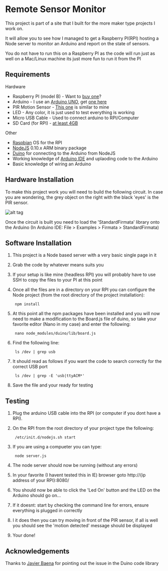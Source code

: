 Remote Sensor Monitor
=====================
This project is part of a site that I built for the more maker type projects I work on.  

It will allow you to see how I managed to get a Raspberry PI(RPI) hosting a Node server to monitor an Arduino and report on the state of sensors.

You do not have to run this on a Raspberry PI as the code will run just as well on a Mac/Linux machine its just more fun to run it from the PI

Requirements
------------

Hardware

*  Raspberry PI (model B) - Want to [buy one](https://www.sparkfun.com/products/11546)?
*  Arduino - I use an [Arduino UNO](http://arduino.cc/en/Main/ArduinoBoardUno "UNO"), get [one here](https://www.sparkfun.com/products/11021)
*  PIR Motion Sensor - [This one](https://www.sparkfun.com/products/8630 "PIR Sensor") is similar to mine
*  LED - Any color, it is just used to test everything is working
*  Micro USB Cable - Used to connect arduino to RPI/Computer
*  SD Card (for RPI) - [at least 4GB](http://elinux.org/RPi_SD_cards "SD Cards")
  
Other

*  [Raspbian](http://www.raspbian.org/ "Raspbian") OS for the RPI
*  [NodeJS](http://nodejs.org/ "NodeJS") 0.10.x ARM binary package
*  [Duino](https://github.com/ecto/duino "Duino Framework") for connecting to the Arduino from NodeJS
*  Working knowledge of [Arduino IDE](http://arduino.cc/en/main/software "Arduino") and uplaoding code to the Arduino
*  Basic knowledge of wiring an Arduino

Hardware Installation
---------------------

To make this project work you will need to build the following circuit.  In case you are wondering, the grey object on the right with the black 'eyes' is the PIR sensor. 

![alt tag](http://geekfamily.github.io/RemoteSensorMon/img/RemoteSensorMon_bb.png)

Once the circuit is built you need to load the 'StandardFirmata' library onto the Arduino (In Arduino IDE: File > Examples > Firmata > StandardFirmata)

Software Installation
---------------------

1. This project is a Node based server with a very basic single page in it
2. Grab the code by whatever means suits you
3. If your setup is like mine (headless RPI) you will probably have to use SSH to copy the files to your PI at this point
4. Once all the files are in a directory on your RPI you can configure the Node project (from the root directory of the project installation):

        npm install

5. At this point all the npm packages have been installed and you will now need to make a modification to the Board.js file of duino, so take your favorite editor (Nano in my case) and enter the following:

        nano node_modules/duino/lib/board.js

6. Find the following line:

        ls /dev | grep usb

7. It should read as follows if you want the code to search correctly for the correct USB port

        ls /dev | grep -E 'usb|ttyACM*'

8. Save the file and your ready for testing

Testing
-------
1. Plug the arduino USB cable into the RPI (or computer if you dont have a RPI).
2. On the RPI from the root directory of your project type the following:

        /etc/init.d/nodejs.sh start

3. If you are using a compueter you can type:
 
        node server.js

4. The node server should now be running (without any errors)
5. In your favorite (I havent tested this in IE) browser goto http://{ip address of your RPI}:8080/
6. You should now be able to click the 'Led On' button and the LED on the Arduino should go on... 
7. If it doesnt: start by checking the command line for errors, ensure everything is plugged in correctly
8. I it does then you can try moving in front of the PIR sensor, if all is well you should see the 'motion detected' message should be displayed
9. Your done!


Acknowledgements
----------------
Thanks to [Javier Baena](http://jvrbaena.github.io/blog/2013/07/15/node-dot-js-arduino-raspberry-pi-ii/) for pointing out the issue in the Duino code library



